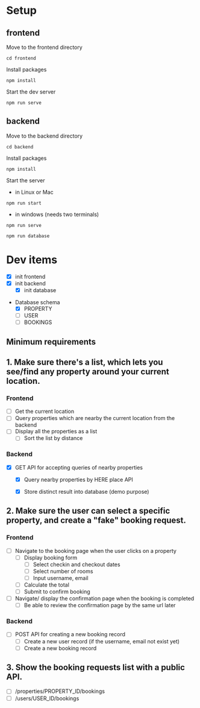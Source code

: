 # Setup
## frontend
Move to the frontend directory
```
cd frontend
```
Install packages
```
npm install
```
Start the dev server
```
npm run serve
```

## backend
Move to the backend directory
```
cd backend
```
Install packages
```
npm install
```
Start the server
- in Linux or Mac
```
npm run start
```
- in windows (needs two terminals)
```
npm run serve
```
```
npm run database
```

# Dev items

* [X] init frontend
* [X] init backend
  * [X] init database
* Database schema
  * [X] PROPERTY
  * [ ] USER
  * [ ] BOOKINGS

## Minimum requirements
## 1. Make sure there's a list, which lets you see/find any property around your current location.
### Frontend
* [ ] Get the current location
* [ ] Query properties which are nearby the current location from the backend
* [ ] Display all the properties as a list
  * [ ] Sort the list by distance
### Backend
* [X] GET API for accepting queries of nearby properties
  * [X] Query nearby properties by HERE place API
  * [X] Store distinct result into database (demo purpose)


## 2. Make sure the user can select a specific property, and create a "fake" booking request.
### Frontend
* [ ] Navigate to the booking page when the user clicks on a property
  * [ ] Display booking form
    * [ ] Select checkin and checkout dates
    * [ ] Select number of rooms
    * [ ] Input username, email
  * [ ] Calculate the total
  * [ ] Submit to confirm booking
* [ ] Navigate/ display the confirmation page when the booking is completed
  * [ ] Be able to review the confirmation page by the same url later
### Backend
* [ ] POST API for creating a new booking record
  * [ ] Create a new user record (if the username, email not exist yet)
  * [ ] Create a new booking record

## 3. Show the booking requests list with a public API.
* [ ] /properties/PROPERTY_ID/bookings
* [ ] /users/USER_ID/bookings
